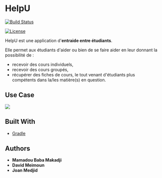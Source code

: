 # HelpU

[![Build Status](https://travis-ci.com/davidmeimoun/HelpU.svg?token=eznsowPz3Bq1iTMEhiPW&branch=master)](https://travis-ci.com/davidmeimoun/HelpU.svg?token=eznsowPz3Bq1iTMEhiPW&branch=master)

[![License](https://img.shields.io/badge/License-Apache%202.0-blue.svg)](https://opensource.org/licenses/Apache-2.0)


HelpU est une application d'**entraide entre étudiants**.

Elle permet aux étudiants d'aider ou bien de se faire aider en leur donnant la possibilité de :
* recevoir des cours individuels, 
* recevoir des cours groupés,
* récupérer des fiches de cours, 
 le tout venant d'étudiants plus compétents dans la/les  matière(s) en question.


## Use Case
![](https://github.com/Jmedjid/HelpU/blob/master/UseCase/HelpU%20UseCase.png)


## Built With
* [Gradle](https://gradle.org/)


## Authors

* **Mamadou Baba Makadji** 
* **David Meimoun**
* **Joan Medjid** 

